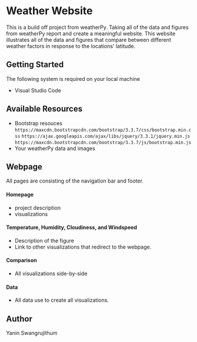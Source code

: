 # Weather Website
This is a build off project from weatherPy. Taking all of the data and figures from weatherPy report and create a meaningful website. This website illustrates all of the data and figures that compare between different weather factors in response to the locations' latitude. 
## Getting Started
The following system is required on your local machine
* Visual Studio Code
## Available Resources
* Bootstrap resouces
```https://maxcdn.bootstrapcdn.com/bootstrap/3.3.7/css/bootstrap.min.css```
```https://ajax.googleapis.com/ajax/libs/jquery/3.3.1/jquery.min.js```
```https://maxcdn.bootstrapcdn.com/bootstrap/3.3.7/js/bootstrap.min.js```
* Your weatherPy data and images 
## Webpage
All pages are consisting of the navigation bar and footer. 
#### Homepage
* project description
* visualizations 
#### Temperature, Humidity, Cloudiness, and Windspeed
* Description of the figure
* Link to other visualizations that redirect to the webpage. 
#### Comparison 
* All visualizations side-by-side 
#### Data
* All data use to create all visualizations. 
## Author
Yanin Swangrujithum 

